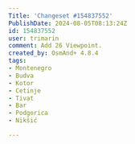 ```yaml
---
Title: 'Changeset #154837552'
PublishDate: 2024-08-05T08:13:24Z
id: 154837552
user: trimarin
comment: Add 26 Viewpoint.
created_by: OsmAnd+ 4.8.4
tags:
- Montenegro
- Budva
- Kotor
- Cetinje
- Tivat
- Bar
- Podgorica
- Nikšić

---
```

